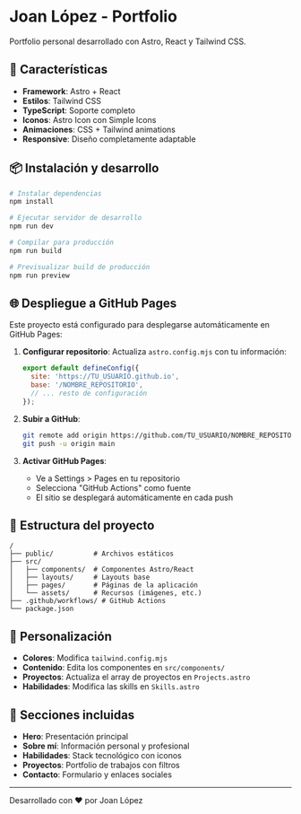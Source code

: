 # Joan López - Portfolio

Portfolio personal desarrollado con Astro, React y Tailwind CSS.

## 🚀 Características

- **Framework**: Astro + React
- **Estilos**: Tailwind CSS
- **TypeScript**: Soporte completo
- **Iconos**: Astro Icon con Simple Icons
- **Animaciones**: CSS + Tailwind animations
- **Responsive**: Diseño completamente adaptable

## 📦 Instalación y desarrollo

```bash
# Instalar dependencias
npm install

# Ejecutar servidor de desarrollo
npm run dev

# Compilar para producción
npm run build

# Previsualizar build de producción
npm run preview
```

## 🌐 Despliegue a GitHub Pages

Este proyecto está configurado para desplegarse automáticamente en GitHub Pages:

1. **Configurar repositorio**: Actualiza `astro.config.mjs` con tu información:
   ```javascript
   export default defineConfig({
     site: 'https://TU_USUARIO.github.io',
     base: '/NOMBRE_REPOSITORIO',
     // ... resto de configuración
   });
   ```

2. **Subir a GitHub**: 
   ```bash
   git remote add origin https://github.com/TU_USUARIO/NOMBRE_REPOSITORIO.git
   git push -u origin main
   ```

3. **Activar GitHub Pages**: 
   - Ve a Settings > Pages en tu repositorio
   - Selecciona "GitHub Actions" como fuente
   - El sitio se desplegará automáticamente en cada push

## 📁 Estructura del proyecto

```
/
├── public/          # Archivos estáticos
├── src/
│   ├── components/  # Componentes Astro/React
│   ├── layouts/     # Layouts base
│   ├── pages/       # Páginas de la aplicación
│   └── assets/      # Recursos (imágenes, etc.)
├── .github/workflows/ # GitHub Actions
└── package.json
```

## 🎨 Personalización

- **Colores**: Modifica `tailwind.config.mjs`
- **Contenido**: Edita los componentes en `src/components/`
- **Proyectos**: Actualiza el array de proyectos en `Projects.astro`
- **Habilidades**: Modifica las skills en `Skills.astro`

## 📱 Secciones incluidas

- **Hero**: Presentación principal
- **Sobre mí**: Información personal y profesional
- **Habilidades**: Stack tecnológico con iconos
- **Proyectos**: Portfolio de trabajos con filtros
- **Contacto**: Formulario y enlaces sociales

---

Desarrollado con ❤️ por Joan López
